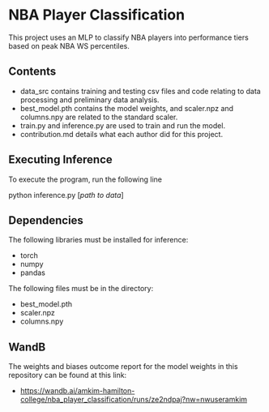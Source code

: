 # NBA Player Classification

This project uses an MLP to classify NBA players into performance tiers based on peak NBA WS percentiles.

## Contents
- data_src contains training and testing csv files and code relating to data processing and preliminary data analysis.
- best_model.pth contains the model weights, and scaler.npz and columns.npy are related to the standard scaler.
- train.py and inference.py are used to train and run the model.
- contribution.md details what each author did for this project.

## Executing Inference

To execute the program, run the following line

python inference.py [*path to data*]

## Dependencies

The following libraries must be installed for inference:
- torch
- numpy
- pandas

The following files must be in the directory:
- best_model.pth
- scaler.npz
- columns.npy

## WandB

The weights and biases outcome report for the model weights in this repository can be found at this link:
- https://wandb.ai/amkim-hamilton-college/nba_player_classification/runs/ze2ndpaj?nw=nwuseramkim
